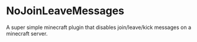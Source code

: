 # NoJoinLeaveMessages

A super simple minecraft plugin that disables join/leave/kick messages on a minecraft server.
